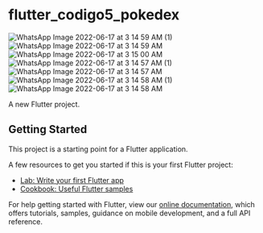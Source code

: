 # flutter_codigo5_pokedex

![WhatsApp Image 2022-06-17 at 3 14 59 AM (1)](https://user-images.githubusercontent.com/65637566/174262550-f7b148e8-7f0d-47ba-8405-bfd9992d8985.jpeg)
![WhatsApp Image 2022-06-17 at 3 14 59 AM](https://user-images.githubusercontent.com/65637566/174262556-4b36631e-bb84-44db-831c-89eb12d7b361.jpeg)
![WhatsApp Image 2022-06-17 at 3 15 00 AM](https://user-images.githubusercontent.com/65637566/174262559-3130b91e-4dcd-46c5-94a9-1d028f982d52.jpeg)
![WhatsApp Image 2022-06-17 at 3 14 57 AM (1)](https://user-images.githubusercontent.com/65637566/174262562-2ebef9c9-fb2b-443a-949d-f59de3f08ad4.jpeg)
![WhatsApp Image 2022-06-17 at 3 14 57 AM](https://user-images.githubusercontent.com/65637566/174262569-915114db-72cd-48f2-a586-e40a5c6c1c28.jpeg)
![WhatsApp Image 2022-06-17 at 3 14 58 AM (1)](https://user-images.githubusercontent.com/65637566/174262571-8b88e65e-45f6-4991-8ef1-5acb7e0a5e93.jpeg)
![WhatsApp Image 2022-06-17 at 3 14 58 AM](https://user-images.githubusercontent.com/65637566/174262572-0ea0f509-885f-42ea-9da2-dd48096ed760.jpeg)



A new Flutter project.

## Getting Started

This project is a starting point for a Flutter application.

A few resources to get you started if this is your first Flutter project:

- [Lab: Write your first Flutter app](https://flutter.dev/docs/get-started/codelab)
- [Cookbook: Useful Flutter samples](https://flutter.dev/docs/cookbook)

For help getting started with Flutter, view our
[online documentation](https://flutter.dev/docs), which offers tutorials,
samples, guidance on mobile development, and a full API reference.
